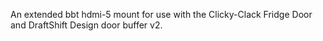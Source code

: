 An extended bbt hdmi-5 mount for use with the Clicky-Clack Fridge Door and DraftShift Design door buffer v2.
